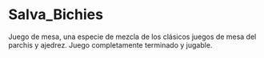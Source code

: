 # Salva_Bichies
Juego de mesa, una especie de mezcla de los clásicos juegos de mesa del parchis y ajedrez.
Juego completamente terminado y jugable.
